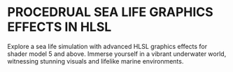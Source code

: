 # PROCEDRUAL SEA LIFE GRAPHICS EFFECTS IN HLSL
 Explore a sea life simulation with advanced HLSL graphics effects for shader model 5 and above. Immerse yourself in a vibrant underwater world, witnessing stunning visuals and lifelike marine environments.
